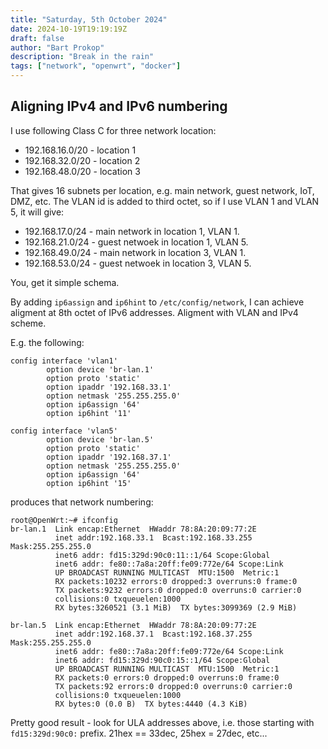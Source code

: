 ```yaml
---
title: "Saturday, 5th October 2024"
date: 2024-10-19T19:19:19Z
draft: false
author: "Bart Prokop"
description: "Break in the rain"
tags: ["network", "openwrt", "docker"]
---
```


## Aligning IPv4 and IPv6 numbering

I use following Class C for three network location:

- 192.168.16.0/20 - location 1
- 192.168.32.0/20 - location 2
- 192.168.48.0/20 - location 3

That gives 16 subnets per location, e.g. main network, guest network, IoT, DMZ, etc.
The VLAN id is added to third octet, so if I use VLAN 1 and VLAN 5, it will give:

- 192.168.17.0/24 - main network in location 1, VLAN 1.
- 192.168.21.0/24 - guest netwoek in location 1, VLAN 5.
- 192.168.49.0/24 - main network in location 3, VLAN 1.
- 192.168.53.0/24 - guest netwoek in location 3, VLAN 5.

You, get it simple schema.

By adding `ip6assign` and `ip6hint` to `/etc/config/network`, I can achieve aligment at 8th octet of IPv6 addresses.
Aligment with VLAN and IPv4 scheme.

E.g. the following:

```
config interface 'vlan1'
        option device 'br-lan.1'
        option proto 'static'
        option ipaddr '192.168.33.1'
        option netmask '255.255.255.0'
        option ip6assign '64'
        option ip6hint '11'

config interface 'vlan5'
        option device 'br-lan.5'
        option proto 'static'
        option ipaddr '192.168.37.1'
        option netmask '255.255.255.0'
        option ip6assign '64'
        option ip6hint '15'
```

produces that network numbering:

```
root@OpenWrt:~# ifconfig
br-lan.1  Link encap:Ethernet  HWaddr 78:8A:20:09:77:2E
          inet addr:192.168.33.1  Bcast:192.168.33.255  Mask:255.255.255.0
          inet6 addr: fd15:329d:90c0:11::1/64 Scope:Global
          inet6 addr: fe80::7a8a:20ff:fe09:772e/64 Scope:Link
          UP BROADCAST RUNNING MULTICAST  MTU:1500  Metric:1
          RX packets:10232 errors:0 dropped:3 overruns:0 frame:0
          TX packets:9232 errors:0 dropped:0 overruns:0 carrier:0
          collisions:0 txqueuelen:1000
          RX bytes:3260521 (3.1 MiB)  TX bytes:3099369 (2.9 MiB)

br-lan.5  Link encap:Ethernet  HWaddr 78:8A:20:09:77:2E
          inet addr:192.168.37.1  Bcast:192.168.37.255  Mask:255.255.255.0
          inet6 addr: fe80::7a8a:20ff:fe09:772e/64 Scope:Link
          inet6 addr: fd15:329d:90c0:15::1/64 Scope:Global
          UP BROADCAST RUNNING MULTICAST  MTU:1500  Metric:1
          RX packets:0 errors:0 dropped:0 overruns:0 frame:0
          TX packets:92 errors:0 dropped:0 overruns:0 carrier:0
          collisions:0 txqueuelen:1000
          RX bytes:0 (0.0 B)  TX bytes:4440 (4.3 KiB)
```

Pretty good result - look for ULA addresses above, i.e. those starting with `fd15:329d:90c0:` prefix.
21hex == 33dec, 25hex = 27dec, etc...
